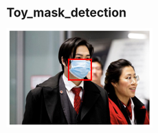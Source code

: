# Toy_mask_detection

<img src="https://github.com/JosephFrancisTribbiani/Toy_mask_detection/blob/main/result.png"></img>
